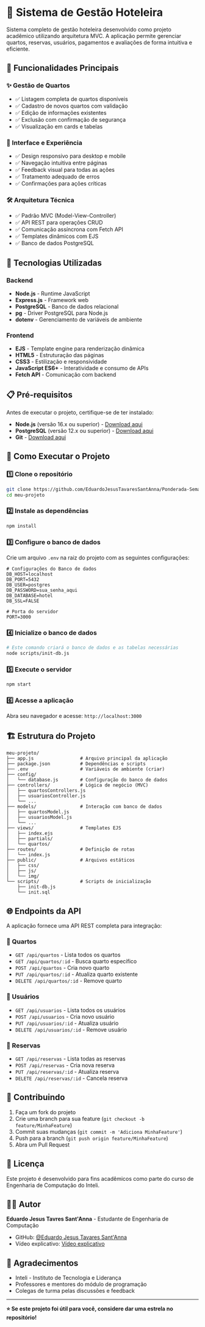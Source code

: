 # 🏨 Sistema de Gestão Hoteleira

Sistema completo de gestão hoteleira desenvolvido como projeto acadêmico utilizando arquitetura MVC. A aplicação permite gerenciar quartos, reservas, usuários, pagamentos e avaliações de forma intuitiva e eficiente.

## 🚀 Funcionalidades Principais

### ✨ Gestão de Quartos
- ✅ Listagem completa de quartos disponíveis
- ✅ Cadastro de novos quartos com validação
- ✅ Edição de informações existentes
- ✅ Exclusão com confirmação de segurança
- ✅ Visualização em cards e tabelas

### 🎯 Interface e Experiência
- ✅ Design responsivo para desktop e mobile
- ✅ Navegação intuitiva entre páginas
- ✅ Feedback visual para todas as ações
- ✅ Tratamento adequado de erros
- ✅ Confirmações para ações críticas

### 🛠 Arquitetura Técnica
- ✅ Padrão MVC (Model-View-Controller)
- ✅ API REST para operações CRUD
- ✅ Comunicação assíncrona com Fetch API
- ✅ Templates dinâmicos com EJS
- ✅ Banco de dados PostgreSQL

## 🔧 Tecnologias Utilizadas

### Backend
- **Node.js** - Runtime JavaScript
- **Express.js** - Framework web
- **PostgreSQL** - Banco de dados relacional
- **pg** - Driver PostgreSQL para Node.js
- **dotenv** - Gerenciamento de variáveis de ambiente

### Frontend
- **EJS** - Template engine para renderização dinâmica
- **HTML5** - Estruturação das páginas
- **CSS3** - Estilização e responsividade
- **JavaScript ES6+** - Interatividade e consumo de APIs
- **Fetch API** - Comunicação com backend

## 📋 Pré-requisitos

Antes de executar o projeto, certifique-se de ter instalado:

- **Node.js** (versão 16.x ou superior) - [Download aqui](https://nodejs.org/)
- **PostgreSQL** (versão 12.x ou superior) - [Download aqui](https://www.postgresql.org/download/)
- **Git** - [Download aqui](https://git-scm.com/)

## 🚀 Como Executar o Projeto

### 1️⃣ Clone o repositório
```bash
git clone https://github.com/EduardoJesusTavaresSantAnna/Ponderada-Semana-2.git
cd meu-projeto
```

### 2️⃣ Instale as dependências
```bash
npm install
```

### 3️⃣ Configure o banco de dados

Crie um arquivo `.env` na raiz do projeto com as seguintes configurações:

```env
# Configurações do Banco de dados
DB_HOST=localhost
DB_PORT=5432
DB_USER=postgres
DB_PASSWORD=sua_senha_aqui
DB_DATABASE=hotel
DB_SSL=FALSE

# Porta do servidor
PORT=3000
```

### 4️⃣ Inicialize o banco de dados
```bash
# Este comando criará o banco de dados e as tabelas necessárias
node scripts/init-db.js
```

### 5️⃣ Execute o servidor
```bash
npm start
```

### 6️⃣ Acesse a aplicação
Abra seu navegador e acesse: `http://localhost:3000`

## 🏗 Estrutura do Projeto

```
meu-projeto/
├── app.js                 # Arquivo principal da aplicação
├── package.json           # Dependências e scripts
├── .env                   # Variáveis de ambiente (criar)
├── config/
│   └── database.js        # Configuração do banco de dados
├── controllers/           # Lógica de negócio (MVC)
│   ├── quartosControllers.js
│   ├── usuariosController.js
│   └── ...
├── models/                # Interação com banco de dados
│   ├── quartosModel.js
│   ├── usuariosModel.js
│   └── ...
├── views/                 # Templates EJS
│   ├── index.ejs
│   ├── partials/
│   └── quartos/
├── routes/                # Definição de rotas
│   └── index.js
├── public/                # Arquivos estáticos
│   ├── css/
│   ├── js/
│   └── img/
└── scripts/               # Scripts de inicialização
    ├── init-db.js
    └── init.sql
```

## 🌐 Endpoints da API

A aplicação fornece uma API REST completa para integração:

### 🏨 Quartos
- `GET /api/quartos` - Lista todos os quartos
- `GET /api/quartos/:id` - Busca quarto específico
- `POST /api/quartos` - Cria novo quarto
- `PUT /api/quartos/:id` - Atualiza quarto existente
- `DELETE /api/quartos/:id` - Remove quarto

### 👤 Usuários
- `GET /api/usuarios` - Lista todos os usuários
- `POST /api/usuarios` - Cria novo usuário
- `PUT /api/usuarios/:id` - Atualiza usuário
- `DELETE /api/usuarios/:id` - Remove usuário

### 📅 Reservas
- `GET /api/reservas` - Lista todas as reservas
- `POST /api/reservas` - Cria nova reserva
- `PUT /api/reservas/:id` - Atualiza reserva
- `DELETE /api/reservas/:id` - Cancela reserva

## 🤝 Contribuindo

1. Faça um fork do projeto
2. Crie uma branch para sua feature (`git checkout -b feature/MinhaFeature`)
3. Commit suas mudanças (`git commit -m 'Adiciona MinhaFeature'`)
4. Push para a branch (`git push origin feature/MinhaFeature`)
5. Abra um Pull Request

## 📄 Licença

Este projeto é desenvolvido para fins acadêmicos como parte do curso de Engenharia de Computação do Inteli.

## 👨‍💻 Autor

**Eduardo Jesus Tavres Sant'Anna** - Estudante de Engenharia de Computação
- GitHub: [@Eduardo Jesus Tavares Sant'Anna](https://github.com/EduardoJesusTavaresSantAnna)
- Vídeo explicativo: [Vídeo explicativo](https://drive.google.com/file/d/1O-9g1fuKcI9YRQv-7-gpGLpzROtxXNzY/view?usp=sharing)

## 🙏 Agradecimentos

- Inteli - Instituto de Tecnologia e Liderança
- Professores e mentores do módulo de programação
- Colegas de turma pelas discussões e feedback

---

**⭐ Se este projeto foi útil para você, considere dar uma estrela no repositório!**
